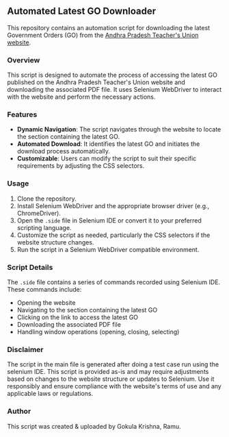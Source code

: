 ## Automated Latest GO Downloader

This repository contains an automation script for downloading the latest Government Orders (GO) from the [Andhra Pradesh Teacher's Union website](https://www.aputf.org).

### Overview

This script is designed to automate the process of accessing the latest GO published on the Andhra Pradesh Teacher's Union website and downloading the associated PDF file. It uses Selenium WebDriver to interact with the website and perform the necessary actions.

### Features

- **Dynamic Navigation**: The script navigates through the website to locate the section containing the latest GO.
- **Automated Download**: It identifies the latest GO and initiates the download process automatically.
- **Customizable**: Users can modify the script to suit their specific requirements by adjusting the CSS selectors.

### Usage

1. Clone the repository.
2. Install Selenium WebDriver and the appropriate browser driver (e.g., ChromeDriver).
3. Open the `.side` file in Selenium IDE or convert it to your preferred scripting language.
4. Customize the script as needed, particularly the CSS selectors if the website structure changes.
5. Run the script in a Selenium WebDriver compatible environment.

### Script Details

The `.side` file contains a series of commands recorded using Selenium IDE. These commands include:

- Opening the website
- Navigating to the section containing the latest GO
- Clicking on the link to access the latest GO
- Downloading the associated PDF file
- Handling window operations (opening, closing, selecting)

### Disclaimer

The script in the main file is generated after doing a test case run using the selenium IDE.
This script is provided as-is and may require adjustments based on changes to the website structure or updates to Selenium. Use it responsibly and ensure compliance with the website's terms of use and any applicable laws or regulations.

### Author

This script was created & uploaded by Gokula Krishna, Ramu.
